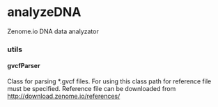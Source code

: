# analyzeDNA

Zenome.io DNA data analyzator

### utils

#### gvcfParser

Class for parsing \*.gvcf files.
For using this class path for reference file must be specified. Reference file can be downloaded from http://download.zenome.io/references/
